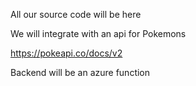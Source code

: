 All our source code will be here

We will integrate with an api for Pokemons

https://pokeapi.co/docs/v2

Backend will be an azure function